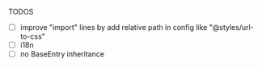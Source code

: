 TODOS
- [ ] improve "import" lines by add relative path in config like "@styles/url-to-css"
- [ ] i18n
- [ ] no BaseEntry inheritance